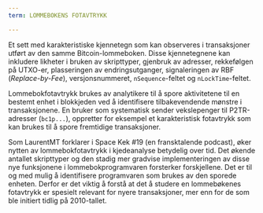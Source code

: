 ```yaml
---
term: LOMMEBOKENS FOTAVTRYKK

---
```

Et sett med karakteristiske kjennetegn som kan observeres i transaksjoner utført av den samme Bitcoin-lommeboken. Disse kjennetegnene kan inkludere likheter i bruken av skripttyper, gjenbruk av adresser, rekkefølgen på UTXO-er, plasseringen av endringsutganger, signaleringen av RBF (*Replace-by-Fee*), versjonsnummeret, `nSequence`-feltet og `nLockTime`-feltet.

Lommebokfotavtrykk brukes av analytikere til å spore aktivitetene til en bestemt enhet i blokkjeden ved å identifisere tilbakevendende mønstre i transaksjonene. En bruker som systematisk sender vekslepenger til P2TR-adresser (`bc1p...`), oppretter for eksempel et karakteristisk fotavtrykk som kan brukes til å spore fremtidige transaksjoner.

Som LaurentMT forklarer i Space Kek #19 (en fransktalende podcast), øker nytten av lommebokfotavtrykk i kjedeanalyse betydelig over tid. Det økende antallet skripttyper og den stadig mer gradvise implementeringen av disse nye funksjonene i lommebokprogramvaren forsterker forskjellene. Det er til og med mulig å identifisere programvaren som brukes av den sporede enheten. Derfor er det viktig å forstå at det å studere en lommebøkenes fotavtrykk er spesielt relevant for nyere transaksjoner, mer enn for de som ble initiert tidlig på 2010-tallet.